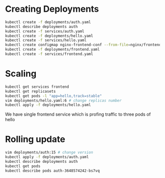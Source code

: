 # Creating Deployments
```sh
kubectl create -f deployments/auth.yaml
kubectl describe deployments auth
kubectl create -f services/auth.yaml
kubectl create -f deployments/hello.yaml
kubectl create -f services/hello.yaml
kubectl create configmap nginx-frontend-conf --from-file=nginx/frontend.conf
kubectl create -f deployments/frontend.yaml
kubectl create -f services/frontend.yaml
```


# Scaling
```sh
kubectl get services frontend
kubectl get replicasets
kubectl get pods -l "app=hello,track=stable"
vim deployments/hello.yaml:6 # change replicas number
kubectl apply -f deployments/hello.yaml
```

We have single frontend service which is profing traffic to three pods of hello


# Rolling update
```sh
vim deployments/auth:15 # change version
kubectl apply -f deployments/auth.yaml
kubectl describe deployments auth
kubectl get pods
kubectl describe pods auth-3648574242-bs7vq
```
